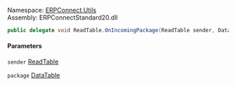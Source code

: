 
Namespace: [ERPConnect.Utils](index.md)  
Assembly: ERPConnectStandard20.dll  

```csharp
public delegate void ReadTable.OnIncomingPackage(ReadTable sender, DataTable package)
```

#### Parameters

`sender` [ReadTable](ERPConnect.Utils.ReadTable.md)

`package` [DataTable](https://learn.microsoft.com/dotnet/api/system.data.datatable)

